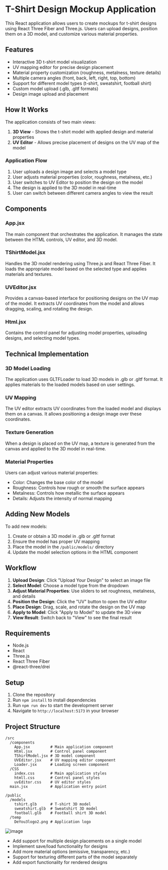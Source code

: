 # T-Shirt Design Mockup Application

This React application allows users to create mockups for t-shirt designs using React Three Fiber and Three.js. Users can upload designs, position them on a 3D model, and customize various material properties.

## Features

- Interactive 3D t-shirt model visualization
- UV mapping editor for precise design placement
- Material property customization (roughness, metalness, texture details)
- Multiple camera angles (front, back, left, right, top, bottom)
- Support for different model types (t-shirt, sweatshirt, football shirt)
- Custom model upload (.glb, .gltf formats)
- Design image upload and placement

## How It Works

The application consists of two main views:

1. **3D View** - Shows the t-shirt model with applied design and material properties
2. **UV Editor** - Allows precise placement of designs on the UV map of the model

### Application Flow

1. User uploads a design image and selects a model type
2. User adjusts material properties (color, roughness, metalness, etc.)
3. User switches to UV Editor to position the design on the model
4. The design is applied to the 3D model in real-time
5. User can switch between different camera angles to view the result

## Components

### App.jsx
The main component that orchestrates the application. It manages the state between the HTML controls, UV editor, and 3D model.

### TShirtModel.jsx
Handles the 3D model rendering using Three.js and React Three Fiber. It loads the appropriate model based on the selected type and applies materials and textures.

### UVEditor.jsx
Provides a canvas-based interface for positioning designs on the UV map of the model. It extracts UV coordinates from the model and allows dragging, scaling, and rotating the design.

### Html.jsx
Contains the control panel for adjusting model properties, uploading designs, and selecting model types.

## Technical Implementation

### 3D Model Loading
The application uses GLTFLoader to load 3D models in .glb or .gltf format. It applies materials to the loaded models based on user settings.

### UV Mapping
The UV editor extracts UV coordinates from the loaded model and displays them on a canvas. It allows positioning a design image over these coordinates.

### Texture Generation
When a design is placed on the UV map, a texture is generated from the canvas and applied to the 3D model in real-time.

### Material Properties
Users can adjust various material properties:
- Color: Changes the base color of the model
- Roughness: Controls how rough or smooth the surface appears
- Metalness: Controls how metallic the surface appears
- Details: Adjusts the intensity of normal mapping

## Adding New Models

To add new models:
1. Create or obtain a 3D model in .glb or .gltf format
2. Ensure the model has proper UV mapping
3. Place the model in the `/public/models/` directory
4. Update the model selection options in the HTML component

## Workflow

1. **Upload Design**: Click "Upload Your Design" to select an image file
2. **Select Model**: Choose a model type from the dropdown
3. **Adjust Material Properties**: Use sliders to set roughness, metalness, and details
4. **Position the Design**: Click the "UV" button to open the UV editor
5. **Place Design**: Drag, scale, and rotate the design on the UV map
6. **Apply to Model**: Click "Apply to Model" to update the 3D view
7. **View Result**: Switch back to "View" to see the final result

## Requirements

- Node.js
- React
- Three.js
- React Three Fiber
- @react-three/drei

## Setup

1. Clone the repository
2. Run `npm install` to install dependencies
3. Run `npm run dev` to start the development server
4. Navigate to `http://localhost:5173` in your browser

## Project Structure

```
/src
  /components
    App.jsx         # Main application component
    Html.jsx        # Control panel component
    TShirtModel.jsx # 3D model component
    UVEditor.jsx    # UV mapping editor component
    Loader.jsx      # Loading screen component
  /CSS
    index.css       # Main application styles
    htmll.css       # Control panel styles
    uvEditor.css    # UV editor styles
  main.jsx          # Application entry point

/public
  /models
    tshirt.glb      # T-shirt 3D model
    sweatshirt.glb  # Sweatshirt 3D model
    football.glb    # Football shirt 3D model
  /temp
    DeYou3logo2.png # Application logo
```

![image](https://github.com/user-attachments/assets/fc6cb2cc-b845-4ed1-8ec1-eec05d84a93d)


- Add support for multiple design placements on a single model
- Implement save/load functionality for designs
- Add more material options (emissive, transparency, etc.)
- Support for texturing different parts of the model separately
- Add export functionality for rendered designs
